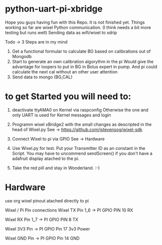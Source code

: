 # python-uart-pi-xbridge

Hope you guys having fun with this Repo.
It is not finished yet.
Things working so far are wixel Python communication. (I think needs a bit more testing but runs well)
Sending data as wifi/wixel to xdrip

Todo -> 3 Steps are in my mind
1. Get a functional formular to calculate BG based on calibrations out of Mongodb
2. Start to generate an own calibration algorythm in the pi
   Would give the advantage for loopers to put in BG in Bolus expert in pump.
   And pi could calculate the next cal without an other user attention
3. Send data to mongo (BG,CAL) 


# to get Started you will need to:
1. deactivate ttyAMA0 on Kernel via raspconfig
   Otherwise the one and only UART is used for Kernel messages and login

2. Programm wixel xBridge2 with the small changes as descripted in the head of  Wixel.py
   See -> https://github.com/jstevensog/wixel-sdk

3. Connect Wixel to pi via GPIO
   See -> Hardware

4. Use Wixel.py for test. Put your Transmitter ID as an constant in the Script.
   You may have to uncommend sendScreen() if you don't have a adafruit display atached to the pi.

5. Take the red pill and stay in Wonderland. :-)



# Hardware
use org wixel pinout atached directly to pi

Wixel / Pi Pin connections
Wixel TX  Pin 1_6 -> PI GPIO PIN 10 RX

Wixel RX  Pin 1_7 -> PI GPIO PIN  8 TX

Wixel 3V3 Pin     -> PI GPIO Pin 17 3v3 Power

Wixel GND Pin     -> PI GPIO Pin 14 GND





